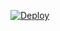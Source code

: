 [![Deploy](https://www.herokucdn.com/deploy/button.png)](https://dashboard.heroku.com/new?template=https://github.com/spot320/my_2)





